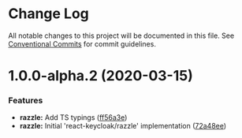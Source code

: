 # Change Log

All notable changes to this project will be documented in this file.
See [Conventional Commits](https://conventionalcommits.org) for commit guidelines.

# 1.0.0-alpha.2 (2020-03-15)


### Features

* **razzle:** Add TS typings ([ff56a3e](https://github.com/panz3r/react-keycloak/commit/ff56a3e3104d295cc1d62034b2ad64f4a1dea3a1))
* **razzle:** Initial 'react-keycloak/razzle' implementation ([72a48ee](https://github.com/panz3r/react-keycloak/commit/72a48ee84fe91bc7416753d6f39d406628787588))
